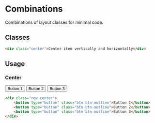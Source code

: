 # Combinations
Combinations of layout classes for minimal code.

## Classes
```html
<div class="center">Center item vertically and horizontally</div>
```

## Usage
### Center
<div class="row center">   
    <button type="button" class="btn btn-outline">Button 1</button>
    <button type="button" class="btn btn-outline">Button 2</button>
    <button type="button" class="btn btn-outline">Button 3</button>
</div>

```html
<div class="row center">   
    <button type="button" class="btn btn-outline">Button 1</button>
    <button type="button" class="btn btn-outline">Button 2</button>
    <button type="button" class="btn btn-outline">Button 3</button>
</div>
```
